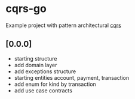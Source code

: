 # cqrs-go

Example project with pattern architectural [cqrs](https://martinfowler.com/bliki/CQRS.html)


## [0.0.0]

- starting structure
- add domain layer
- add exceptions structure
- starting entities account, payment, transaction 
- add enum for kind by transaction
- add use case contracts